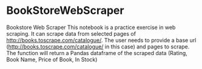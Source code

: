 # BookStoreWebScraper
Bookstore Web Scraper This notebook is a practice exercise in web scraping. It can scrape data from selected pages of http://books.toscrape.com/catalogue/.  The user needs to provide a base url (http://books.toscrape.com/catalogue/ in this case) and pages to scrape.  The function will return a Pandas dataframe of the scraped data (Rating, Book Name, Price of Book, In Stock)
